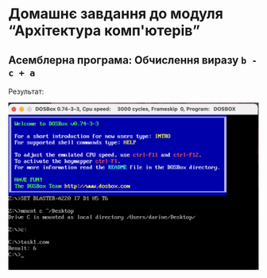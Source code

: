 # Домашнє завдання до модуля “Архітектура комп'ютерів”

## Асемблерна програма: Обчислення виразу `b - c + a`

Результат:

![Result of the first task](result1.png)
